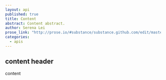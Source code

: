 ```yaml
---
layout: api
published: true
title: Content
abstract: Content abstract.
author: Serena Lei
prose_link: "http://prose.io/#substance/substance.github.com/edit/master/_posts/apis/0100-01-10-content.md"
categories: 
  - apis
---
```


## content header

content
